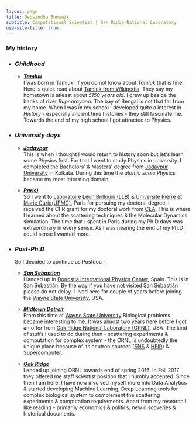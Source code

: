 ```yaml
---
layout: page
title: Debsindhu Bhowmik
subtitle: Computational Scientist | Oak Ridge National Laboratory  
use-site-title: true
---   
```


### **My history**

* ### **_Childhood_**   
   - **_[Tamluk](https://en.wikipedia.org/wiki/Tamluk)_**   
   I was born in Tamluk. If you do not know about _Tamluk_ that is fine. Here is quick read about [Tamluk from Wikipedia](https://en.wikipedia.org/wiki/Tamluk). They say my hometown is atleast about _5150 years old_. I grew up beside the banks of river _Rupnarayana_. The bay of Bengal is not that far from my home. When I was in my school I developed quite a interest in _History_ - especially ancient time histories - they still fascinate me. Towards the end of my high school I got attracted to Physics. 

* ### **_University days_**   
   - **_[Jadavpur](https://en.wikipedia.org/wiki/Jadavpur)_**   
   This is when I thought I would return to history soon but let's learn some Physics first. For that I went to study Physics in university. I completed the Bachelors' & Masters' degree from [Jadavpur University](http://www.jaduniv.edu.in/) in Kolkata. During this time the _atomic scale_ Physics became my most intersting domain. 
 
   - **_[Paris)](https://en.wikipedia.org/wiki/Paris)_**   
   So I went to [Laboratoire Léon Brillouin (LLB)](http://www-llb.cea.fr/) & [Université Pierre et Marie Curie(UPMC)](http://www.upmc.fr/en/), Paris for persuing my doctoral degree. I received the CFR grant for my doctoral work from [CEA](http://www-centre-saclay.cea.fr/en). This is where I learned about the scattering techniques & the Molecular Dynamics simulation. The time that I spent in Paris during my Ph.D days was extraordinary in every sense. As I was nearing the end of my Ph.D I could sense I wanted more. 

* ### **_Post-Ph.D_**   
   So I decided to continue as Postdoc - 

   - **_[San Sebastian](https://en.wikipedia.org/wiki/San_Sebasti%C3%A1n)_**   
   I landed up in [Donostia International Physics Center](http://dipc.ehu.es/index.php?lng=eng), Spain. This is in [San Sebastián](https://en.wikipedia.org/wiki/San_Sebasti%C3%A1n). By the way if you have not visited San Sebastián please do not delay. I lived here for couple of years before joining the [Wayne State University](https://wayne.edu/), USA. 

   - **_[Midtown Detroit](https://en.wikipedia.org/wiki/Midtown_Detroit)_**   
   From this time at [Wayne State University](https://wayne.edu/) Biological problems became interesting to me. It was almost two years here before I got an offer from [Oak Ridge National Laboratory (ORNL)](https://www.ornl.gov/), USA. The kind of stuffs I used to do during then - scattering experiments & computation for complex system - the ORNL is undoubtedly the unique place because of its neutron sources ([SNS](https://neutrons.ornl.gov/sns) & [HFIR](https://neutrons.ornl.gov/hfir)) & [Supercomputer](https://www.ornl.gov/directorate/ccsd).    
  
   - **_[Oak Ridge](https://en.wikipedia.org/wiki/Oak_Ridge,_Tennessee)_**     
   I ended up joining ORNL towards end of spring 2016. In Fall 2017 they offered me staff scientist position that I humbly accepted. Since then I am here. I have now involved myself more into Data Analytics & started developing Machine Learning, Deep Learning tools for complex biological system to complement the scattering experiments & computation requirements. Apart from my research I like reading - primarily economics & politics, new discoveries & historical documents.  




